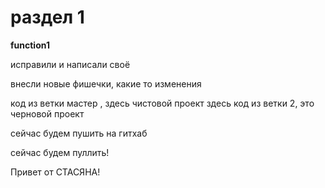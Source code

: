 # раздел 1

**function1**


исправили и написали своё

внесли новые фишечки, какие то изменения

код из ветки мастер , здесь чистовой проект
здесь код из ветки 2, это черновой проект

сейчас будем пушить на гитхаб

сейчас будем пуллить!

Привет от
СТАСЯНА!
